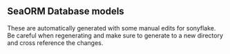 ## SeaORM Database models 
These are automatically generated with some manual edits for sonyflake. Be careful when regenerating and make sure to generate to a new directory and cross reference the changes.